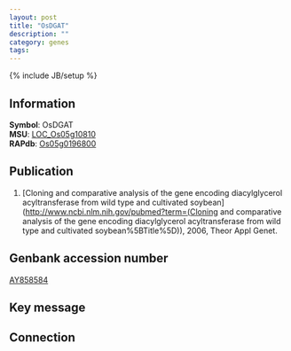 ```yaml
---
layout: post
title: "OsDGAT"
description: ""
category: genes
tags: 
---
```

{% include JB/setup %}

## Information
__Symbol__: OsDGAT  
__MSU__: [LOC_Os05g10810](http://rice.plantbiology.msu.edu/cgi-bin/ORF_infopage.cgi?orf=LOC_Os05g10810)  
__RAPdb__: [Os05g0196800](http://rapdb.dna.affrc.go.jp/viewer/gbrowse_details/irgsp1?name=Os05g0196800)  

## Publication
1. [Cloning and comparative analysis of the gene encoding diacylglycerol acyltransferase from wild type and cultivated soybean](http://www.ncbi.nlm.nih.gov/pubmed?term=(Cloning and comparative analysis of the gene encoding diacylglycerol acyltransferase from wild type and cultivated soybean%5BTitle%5D)), 2006, Theor Appl Genet.

## Genbank accession number
[AY858584](http://www.ncbi.nlm.nih.gov/nuccore/AY858584)

## Key message

## Connection


